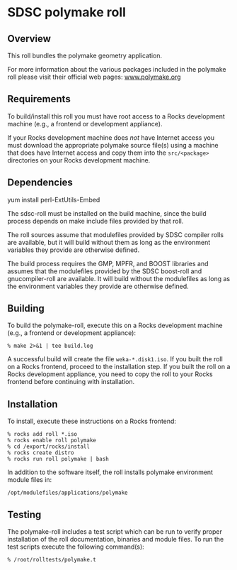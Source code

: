 # SDSC polymake roll

## Overview

This roll bundles the polymake geometry application.

For more information about the various packages included in the polymake roll please visit their official web pages: www.polymake.org


## Requirements

To build/install this roll you must have root access to a Rocks development
machine (e.g., a frontend or development appliance).

If your Rocks development machine does *not* have Internet access you must
download the appropriate polymake source file(s) using a machine that does
have Internet access and copy them into the `src/<package>` directories on your
Rocks development machine.


## Dependencies

yum install perl-ExtUtils-Embed

The sdsc-roll must be installed on the build machine, since the build process
depends on make include files provided by that roll.

The roll sources assume that modulefiles provided by SDSC compiler
rolls are available, but it will build without them as long as the environment
variables they provide are otherwise defined.

The build process requires the GMP, MPFR, and BOOST libraries and assumes that
the modulefiles provided by the SDSC boost-roll and gnucompiler-roll are available.  It will build without
the modulefiles as long as the environment variables they provide are otherwise
defined.


## Building

To build the polymake-roll, execute this on a Rocks development
machine (e.g., a frontend or development appliance):

```shell
% make 2>&1 | tee build.log
```

A successful build will create the file `weka-*.disk1.iso`.  If you built the
roll on a Rocks frontend, proceed to the installation step. If you built the
roll on a Rocks development appliance, you need to copy the roll to your Rocks
frontend before continuing with installation.


## Installation

To install, execute these instructions on a Rocks frontend:

```shell
% rocks add roll *.iso
% rocks enable roll polymake
% cd /export/rocks/install
% rocks create distro
% rocks run roll polymake | bash
```

In addition to the software itself, the roll installs polymake environment
module files in:

```shell
/opt/modulefiles/applications/polymake
```


## Testing

The polymake-roll includes a test script which can be run to verify proper
installation of the roll documentation, binaries and module files. To
run the test scripts execute the following command(s):

```shell
% /root/rolltests/polymake.t 
```

